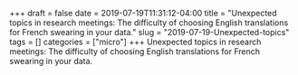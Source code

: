 +++draft = falsedate = 2019-07-19T11:31:12-04:00title = "Unexpected topics in research meetings: The difficulty of choosing English translations for French swearing in your data."slug = "2019-07-19-Unexpected-topics"tags = []categories = ["micro"]+++Unexpected topics in research meetings: The difficulty of choosing English translations for French swearing in your data.